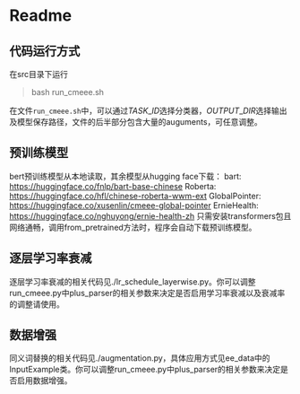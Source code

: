 # Readme

## 代码运行方式

在src目录下运行

>bash run_cmeee.sh

在文件$\texttt{run_cmeee.sh}$中，可以通过$TASK\_ID$选择分类器，$OUTPUT\_DIR$选择输出及模型保存路径，文件的后半部分包含大量的auguments，可任意调整。

## 预训练模型

bert预训练模型从本地读取，其余模型从hugging face下载：
bart: <https://huggingface.co/fnlp/bart-base-chinese>
Roberta: <https://huggingface.co/hfl/chinese-roberta-wwm-ext>
GlobalPointer: <https://huggingface.co/xusenlin/cmeee-global-pointer>
ErnieHealth: <https://huggingface.co/nghuyong/ernie-health-zh>
只需安装transformers包且网络通畅，调用from_pretrained方法时，程序会自动下载预训练模型。

## 逐层学习率衰减

逐层学习率衰减的相关代码见./lr_schedule_layerwise.py。你可以调整run_cmeee.py中plus_parser的相关参数来决定是否启用学习率衰减以及衰减率的调整请使用。

## 数据增强

同义词替换的相关代码见./augmentation.py，具体应用方式见ee_data中的InputExample类。你可以调整run_cmeee.py中plus_parser的相关参数来决定是否启用数据增强。
